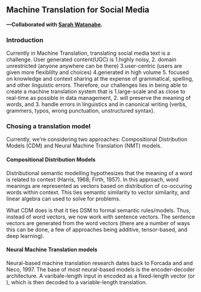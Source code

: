 ## Machine Translation for Social Media

**—Collaborated with [Sarah Watanabe](https://github.com/swatana3).**
### Introduction

Currently in Machine Translation, translating social media text is a challenge. User generated content(UGC) is 1.highly noisy, 2. domain unrestricted (anyone anywhere can be there) 3.user-centric (users are given more flexiblilty and choices) 4.generated in high volume 5. focused on knowledge and context sharing at the expense of grammatical, spelling, and other linguistic errors. Therefore, our challenges lies in being able to create a machine translation system that is 1.large-scale and as close to real-time as possible in 
data management, 2. will preserve the meaning of words, and 3. handle errors in linguistics and in canonical writing (verbs, grammers, typos, wrong punctuation, unstructured syntax).

### Chosing a translation model

Currently, we're considering two approaches: Compositional Distribution Models (CDM) and Neural Machine Translation (NMT) models.

#### Compositional Distribution Models

Distributional semantic modelling hypothesizes that the meaning of a word is related to context (Harris, 1968; Firth, 1957). In this approach, word meanings are represented as vectors based on distribution of co-occuring words within context. This ties semantic similarity to vector similarity, and linear algebra can used to solve for problems.

What CDM does is that it ties DSM to formal semantic rules/models. Thus, instead of word vectors, we now work with sentence vectors. The sentence vectors are generated from the word vectors (there are a number of ways this can be done, a few of approaches being additive, tensor-based, and deep learning).

#### Neural Machine Translation models

Neural-based machine translation research dates back to Forcada and and Neco, 1997. The base of most neural-based models is the encoder-decoder architecture. A varibale-length input in encoded as a fixed-length vector (or ), which is then decoded to a variable-length translation.
